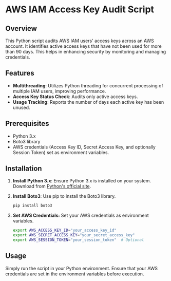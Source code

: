 # AWS IAM Access Key Audit Script

## Overview
This Python script audits AWS IAM users' access keys across an AWS account. It identifies active access keys that have not been used for more than 90 days. This helps in enhancing security by monitoring and managing credentials.

## Features
- **Multithreading**: Utilizes Python threading for concurrent processing of multiple IAM users, improving performance.
- **Access Key Status Check**: Audits only active access keys.
- **Usage Tracking**: Reports the number of days each active key has been unused.

## Prerequisites
- Python 3.x
- Boto3 library
- AWS credentials (Access Key ID, Secret Access Key, and optionally Session Token) set as environment variables.

## Installation

1. **Install Python 3.x**:
   Ensure Python 3.x is installed on your system. Download from [Python's official site](https://www.python.org/downloads/).

2. **Install Boto3**:
   Use pip to install the Boto3 library.
   ```bash
   pip install boto3

3. **Set AWS Credentials:**
   Set your AWS credentials as environment variables.
   ```bash
   export AWS_ACCESS_KEY_ID="your_access_key_id"
   export AWS_SECRET_ACCESS_KEY="your_secret_access_key"
   export AWS_SESSION_TOKEN="your_session_token"  # Optional

## Usage
Simply run the script in your Python environment. Ensure that your AWS credentials are set in the environment variables before execution.

